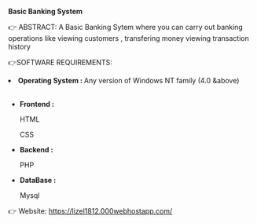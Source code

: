 **Basic Banking System**

👉 ABSTRACT:
 A Basic Banking Sytem where you can carry out banking operations like viewing customers , transfering money viewing transaction history

👉SOFTWARE REQUIREMENTS:

  <li> <b> Operating System : </b> Any version of Windows NT family (4.0 &above) </li>
   &emsp;
<ul>
    <li> <b> Frontend : </b>
        <p> HTML <p>
        <p> CSS <p>
       
   </li>

  <li> <b> Backend : </b>
       <p> PHP <p>
  </li>

 <li> <b> DataBase : </b>
       <p> Mysql <p>   
  </li>

  </ul>
  
  👉 Website: https://lizel1812.000webhostapp.com/
